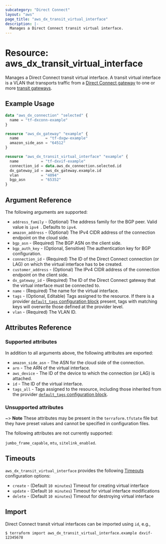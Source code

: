 ```yaml
---
subcategory: "Direct Connect"
layout: "aws"
page_title: "aws_dx_transit_virtual_interface"
description: |-
  Manages a Direct Connect transit virtual interface.
---
```


[default-tags]: https://www.terraform.io/docs/providers/aws/index.html#default_tags-configuration-block
[timeouts]: https://www.terraform.io/docs/configuration/blocks/resources/syntax.html#operation-timeouts

# Resource: aws_dx_transit_virtual_interface

Manages a Direct Connect transit virtual interface.
A transit virtual interface is a VLAN that transports traffic from a [Direct Connect gateway](dx_gateway.html) to one or more [transit gateways](ec2_transit_gateway.html).

## Example Usage

```terraform
data "aws_dx_connection" "selected" {
  name = "tf-dxconn-example"
}

resource "aws_dx_gateway" "example" {
  name            = "tf-dxgw-example"
  amazon_side_asn = "64512"
}

resource "aws_dx_transit_virtual_interface" "example" {
  name          = "tf-dxvif-example"
  connection_id = data.aws_dx_connection.selected.id
  dx_gateway_id = aws_dx_gateway.example.id
  vlan          = "4094"
  bgp_asn       = "65352"
}
```

## Argument Reference

The following arguments are supported:

* `address_family` - (Optional) The address family for the BGP peer. Valid value is `ipv4 `. Defaults to `ipv4`.
* `amazon_address` - (Optional) The IPv4 CIDR address of the connection endpoint on the cloud side.
* `bgp_asn` - (Required) The BGP ASN on the client side.
* `bgp_auth_key` - (Optional, Sensitive) The authentication key for BGP configuration.
* `connection_id` - (Required) The ID of the Direct Connect connection (or LAG) on which the virtual interface has to be created.
* `customer_address` - (Optional) The IPv4 CIDR address of the connection endpoint on the client side.
* `dx_gateway_id` - (Required) The ID of the Direct Connect gateway that the virtual interface must be connected to.
* `name` - (Required) The name for the virtual interface.
* `tags` - (Optional, Editable) Tags assigned to the resource. If there is a provider [`default_tags` configuration block][default-tags] present, tags with matching keys will overwrite those defined at the provider level.
* `vlan` - (Required) The VLAN ID.

## Attributes Reference

### Supported attributes

In addition to all arguments above, the following attributes are exported:

* `amazon_side_asn` - The ASN for the cloud side of the connection.
* `arn` - The ARN of the virtual interface.
* `aws_device` - The ID of the device to which the connection (or LAG) is attached.
* `id` - The ID of the virtual interface.
* `tags_all` - Tags assigned to the resource, including those inherited from the provider [`default_tags` configuration block][default-tags].

### Unsupported attributes

~> **Note** These attributes may be present in the `terraform.tfstate` file but they have preset values and cannot be specified in configuration files.

The following attributes are not currently supported:

`jumbo_frame_capable`, `mtu`, `sitelink_enabled`.

## Timeouts

`aws_dx_transit_virtual_interface` provides the following [Timeouts][timeouts] configuration options:

- `create` - (Default `10 minutes`) Timeout for creating virtual interface
- `update` - (Default `10 minutes`) Timeout for virtual interface modifications
- `delete` - (Default `10 minutes`) Timeout for destroying virtual interface

## Import

Direct Connect transit virtual interfaces can be imported using `id`, e.g.,

```
$ terraform import aws_dx_transit_virtual_interface.example dxvif-12345678
```
